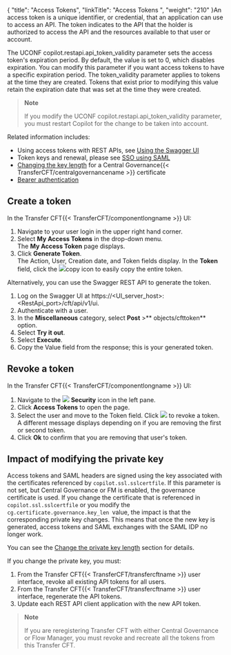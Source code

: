 {
    "title": "Access Tokens",
    "linkTitle": "Access Tokens ",
    "weight": "210"
}An access token is a unique identifier, or credential, that an application can use to access an API. The token indicates to the API that the holder is authorized to access the API and the resources available to that user or account.

The UCONF copilot.restapi.api\_token\_validity parameter sets the access token's expiration period. By default, the value is set to 0, which disables expiration. You can modify this parameter if you want access tokens to have a specific expiration period. The token\_validity parameter applies to tokens at the time they are created. Tokens that exist prior to modifying this value retain the expiration date that was set at the time they were created.

> **Note**
>
> If you modify the UCONF copilot.restapi.api\_token\_validity parameter, you must restart Copilot for the change to be taken into account.

Related information includes:

- Using access tokens with REST APIs, see [Using the Swagger UI](../../../../app_integration_intro/using_apis/api_intro/swagger_intro)
- Token keys and renewal, please see <a href="../../use_saml" class="MCXref xref">SSO using SAML</a>
- [Changing the key length](../../../../governance_services_intro/register_cg#manually_activate_cg) for a Central Governance{{< TransferCFT/centralgovernancename >}} certificate
- [Bearer authentication](../../../../app_integration_intro/using_apis/api_intro/api_authentication)

## Create a token

In the Transfer CFT{{< TransferCFT/componentlongname  >}} UI:

1. Navigate to your user login in the upper right hand corner.
1. Select **My Access Tokens** in the drop-down menu.  
    The **My Access Token** page displays.
1. Click **Generate Token**.  
    The Action, User, Creation date, and Token fields display. In the **Token** field, click the ![](/Images/TransferCFT/copy_icon.png)copy icon to easily copy the entire token.

Alternatively, you can use the Swagger REST API to generate the token.

1. Log on the Swagger UI at https://&lt;UI\_server\_host>:&lt;RestApi\_port>/cft/api/v1/ui.
1. Authenticate with a user.
1. In the **Miscellaneous** category, select **Post** >** objects/cfttoken** option.
1. Select **Try it out**.
1. Select **Execute**.
1. Copy the Value field from the response; this is your generated token.

## Revoke a token

In the Transfer CFT{{< TransferCFT/componentlongname  >}} UI:

1. Navigate to the ![](/Images/TransferCFT/security_icon.png) **Security** icon in the left pane.
1. Click ****Access Tokens**** to open the page.
1. Select the user and move to the Token field. Click ![](/Images/TransferCFT/revoke_icon.png) to revoke a token.  
    A different message displays depending on if you are removing the first or second token.
1. Click **Ok** to confirm that you are removing that user's token.

## Impact of modifying the private key

Access tokens and SAML headers are signed using the key associated with the certificates referenced by `copilot.ssl.sslcertfile`. If this parameter is not set, but Central Governance or FM is enabled, the governance certificate is used. If you change the certificate that is referenced in `copilot.ssl.sslcertfile` or you modify the   `cg.certificate.governance.key_len `value, the impact is that the corresponding private key changes. This means that once the new key is generated, access tokens and SAML exchanges with the SAML IDP no longer work.

You can see the [Change the private key length](../../../../governance_services_intro/cg_postregister#Change) section for details.

If you change the private key, you must:

1. From the Transfer CFT{{< TransferCFT/transfercftname >}} user interface, revoke all existing API tokens for all users.
1. From the Transfer CFT{{< TransferCFT/transfercftname >}} user interface, regenerate the API tokens.
1. Update each REST API client application with the new API token.

> **Note**
>
> If you are reregistering Transfer CFT with either Central Governance or Flow Manager, you must revoke and recreate all the tokens from this Transfer CFT.
